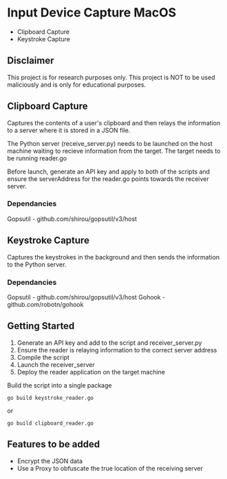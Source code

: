 # Input Device Capture MacOS

- Clipboard Capture
- Keystroke Capture

## Disclaimer
This project is for research purposes only. This project is NOT to be used maliciously and is only for educational purposes.

## Clipboard Capture
Captures the contents of a user's clipboard and then relays the information to a server where it is stored in a JSON file.

The Python server (receive_server.py) needs to be launched on the host machine waiting to recieve information from the target. The target needs to be running reader.go

Before launch, generate an API key and apply to both of the scripts and ensure the serverAddress for the reader.go points towards the receiver server.
### Dependancies
Gopsutil - github.com/shirou/gopsutil/v3/host

## Keystroke Capture

Captures the keystrokes in the background and then sends the information to the Python server.

### Dependancies
Gopsutil - github.com/shirou/gopsutil/v3/host
Gohook - github.com/robotn/gohook

## Getting Started

1) Generate an API key and add to the script and receiver_server.py
2) Ensure the reader is relaying information to the correct server address
3) Compile the script
4) Launch the receiver_server
5) Deploy the reader application on the target machine

Build the script into a single package
```
go build keystroke_reader.go
```
or
```
go build clipboard_reader.go
```


## Features to be added

- Encrypt the JSON data
- Use a Proxy to obfuscate the true location of the receiving server